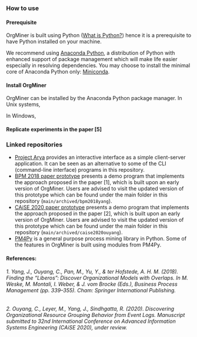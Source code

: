 ### How to use
#### Prerequisite
OrgMiner is built using Python ([What is Python?](https://www.python.org/)) hence it is a prerequisite to have Python installed on your machine. 

We recommend using [Anaconda Python](https://www.anaconda.com/distribution/), a distribution of Python with enhanced support of package management which will make life easier especially in resolving dependencies. You may choose to install the minimal core of Anaconda Python only: [Miniconda](https://docs.conda.io/en/latest/miniconda.html).

#### Install OrgMiner
OrgMiner can be installed by the Anaconda Python package manager. In Unix systems,

In Windows,

#### Replicate experiments in the paper \[5\]

### Linked repositories
* [Project Arya](https://github.com/roy-jingyang/Arya) provides an interactive interface as a simple client-server application. It can be seen as an alternative to some of the CLI (command-line interface) programs in this repository.
* [BPM 2018 paper prototype](https://github.com/roy-jingyang/bpm-2018-Yang_Find) presents a demo program that implements the approach proposed in the paper \[1\], which is built upon an early version of OrgMiner. Users are advised to visit the updated version of this prototype which can be found under the main folder in this repository (`main/archived/bpm2018yang`).
* [CAiSE 2020 paper prototype](https://github.com/roy-jingyang/caise-2020-Ouyang_Discovering) presents a demo program that implements the approach proposed in the paper \[2\], which is built upon an early version of OrgMiner. Users are advised to visit the updated version of this prototype which can be found under the main folder in this repository (`main/archived/caise2020ouyang`).
* [PM4Py](http://pm4py.org/) is a general purpose process mining library in Python. Some of the features in OrgMiner is built using modules from PM4Py.

#### References:
###### 1. Yang, J., Ouyang, C., Pan, M., Yu, Y., & ter Hofstede, A. H. M. (2018). Finding the “Liberos”: Discover Organizational Models with Overlaps. In M. Weske, M. Montali, I. Weber, & J. vom Brocke (Eds.), Business Process Management (pp. 339–355). Cham: Springer International Publishing.
###### 2. Ouyang, C., Leyer, M., Yang, J., Sindhgatta, R. (2020). Discovering Organizational Resource Grouping Behavior from Event Logs. Manuscript submitted to 32nd International Conference on Advanced Information Systems Engineering (CAiSE 2020), under review.
